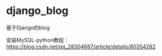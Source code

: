 # django_blog
基于Django的blog

安装MySQL-python教程：
https://blog.csdn.net/qq_28304687/article/details/80354282